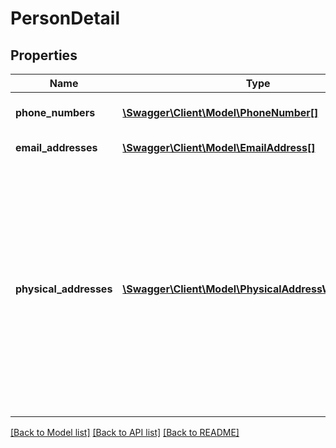 # PersonDetail

## Properties
Name | Type | Description | Notes
------------ | ------------- | ------------- | -------------
**phone_numbers** | [**\Swagger\Client\Model\PhoneNumber[]**](PhoneNumber.md) | At least one record is required | 
**email_addresses** | [**\Swagger\Client\Model\EmailAddress[]**](EmailAddress.md) | May be empty | 
**physical_addresses** | [**\Swagger\Client\Model\PhysicalAddressWithPurpose[]**](PhysicalAddressWithPurpose.md) | Must contain at least one address. One and only one address may have the purpose of REGISTERED. Zero or one, and no more than one, record may have the purpose of MAIL. If zero then the REGISTERED address is to be used for mail | 

[[Back to Model list]](../README.md#documentation-for-models) [[Back to API list]](../README.md#documentation-for-api-endpoints) [[Back to README]](../README.md)

